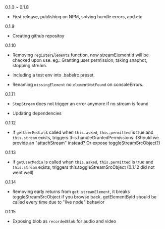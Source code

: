 0.1.0 ~ 0.1.8

  - First release, publishing on NPM, solving bundle errors, and etc

0.1.9

  - Creating github repositoy

0.1.10

  - Removing `registerElements` function, now streamElementId will be checked upon use. eg.: Granting user permission, taking snaphot, stopping stream.

  - Including a test env into .babelrc preset.

  - Renaming `missingElement` no `elementNotFound` on consoleErrors.

0.1.11

  - `StopStream` does not trigger an error anymore if no stream is found

  - Updating dependencies

0.1.12

  - If `getUserMedia` is called when `this.asked`, `this.permitted` is true and `this.stream` exists, triggers this.handleGrantedPermissions. (Should we provide an "attachStream" instead? Or expose toggleStreamSrcObject?)

0.1.13

  - If `getUserMedia` is called when `this.asked`, `this.permitted` is true and `this.stream` exists, triggers this.toggleStreamSrcObject (0.1.12 did not went well)

0.1.14

  - Removing early returns from `get streamElement`, it breaks toggleStreamSrcObject if you browse back. getElementById should be called every time due to "live node" behavior

0.1.15

  - Exposing blob as `recordedBlob` for audio and video
